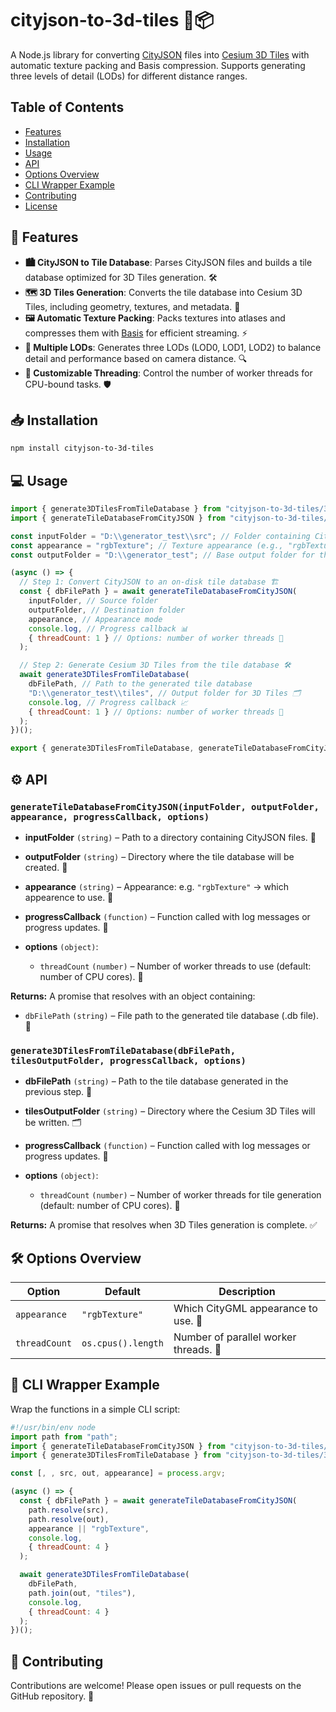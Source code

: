 # cityjson-to-3d-tiles 🚀📦

A Node.js library for converting [CityJSON](https://www.cityjson.org/) files into [Cesium 3D Tiles](https://cesium.com/3d-tiles/) with automatic texture packing and Basis compression. Supports generating three levels of detail (LODs) for different distance ranges.

## Table of Contents

- [Features](#features)
- [Installation](#installation)
- [Usage](#usage)
- [API](#api)
- [Options Overview](#options-overview)
- [CLI Wrapper Example](#cli-wrapper-example)
- [Contributing](#contributing)
- [License](#license)

## 🎉 Features

- **🏙️ CityJSON to Tile Database**: Parses CityJSON files and builds a tile database optimized for 3D Tiles generation. 🛠️
- **🗺️ 3D Tiles Generation**: Converts the tile database into Cesium 3D Tiles, including geometry, textures, and metadata. 🎨
- **🖼️ Automatic Texture Packing**: Packs textures into atlases and compresses them with [Basis](https://github.com/BinomialLLC/basis_universal) for efficient streaming. ⚡
- **📏 Multiple LODs**: Generates three LODs (LOD0, LOD1, LOD2) to balance detail and performance based on camera distance. 🔍
- **🧵 Customizable Threading**: Control the number of worker threads for CPU-bound tasks. 🛡️

## 📥 Installation

```bash
npm install cityjson-to-3d-tiles
```

## 💻 Usage

```js
import { generate3DTilesFromTileDatabase } from "cityjson-to-3d-tiles/3dtiles/index.js";
import { generateTileDatabaseFromCityJSON } from "cityjson-to-3d-tiles/cityjson/index.js";

const inputFolder = "D:\\generator_test\\src"; // Folder containing CityJSON files 📂
const appearance = "rgbTexture"; // Texture appearance (e.g., "rgbTexture", "vertexColor") 🎨
const outputFolder = "D:\\generator_test"; // Base output folder for the tile database and tiles 📁

(async () => {
  // Step 1: Convert CityJSON to an on-disk tile database 🏗️
  const { dbFilePath } = await generateTileDatabaseFromCityJSON(
    inputFolder, // Source folder
    outputFolder, // Destination folder
    appearance, // Appearance mode
    console.log, // Progress callback 📊
    { threadCount: 1 } // Options: number of worker threads 🧵
  );

  // Step 2: Generate Cesium 3D Tiles from the tile database 🛠️
  await generate3DTilesFromTileDatabase(
    dbFilePath, // Path to the generated tile database
    "D:\\generator_test\\tiles", // Output folder for 3D Tiles 🗂️
    console.log, // Progress callback 📈
    { threadCount: 1 } // Options: number of worker threads 🔧
  );
})();

export { generate3DTilesFromTileDatabase, generateTileDatabaseFromCityJSON };
```

## ⚙️ API

### `generateTileDatabaseFromCityJSON(inputFolder, outputFolder, appearance, progressCallback, options)`

- **inputFolder** `(string)` – Path to a directory containing CityJSON files. 📂
- **outputFolder** `(string)` – Directory where the tile database will be created. 📁
- **appearance** `(string)` – Appearance: e.g. `"rgbTexture"` -> which appearence to use. 🌈
- **progressCallback** `(function)` – Function called with log messages or progress updates. 📢
- **options** `(object)`:

  - `threadCount` `(number)` – Number of worker threads to use (default: number of CPU cores). 🧵

**Returns:** A promise that resolves with an object containing:

- `dbFilePath` `(string)` – File path to the generated tile database (.db file). 📜

### `generate3DTilesFromTileDatabase(dbFilePath, tilesOutputFolder, progressCallback, options)`

- **dbFilePath** `(string)` – Path to the tile database generated in the previous step. 📂
- **tilesOutputFolder** `(string)` – Directory where the Cesium 3D Tiles will be written. 🗂️
- **progressCallback** `(function)` – Function called with log messages or progress updates. 🔔
- **options** `(object)`:

  - `threadCount` `(number)` – Number of worker threads for tile generation (default: number of CPU cores). 🧵

**Returns:** A promise that resolves when 3D Tiles generation is complete. ✅

## 🛠️ Options Overview

| Option        | Default            | Description                                          |
| ------------- | ------------------ | ---------------------------------------------------- |
| `appearance`  | `"rgbTexture"`     | Which CityGML appearance to use. 🎨                  |
| `threadCount` | `os.cpus().length` | Number of parallel worker threads. 🧵                |

## 📜 CLI Wrapper Example

Wrap the functions in a simple CLI script:

```js
#!/usr/bin/env node
import path from "path";
import { generateTileDatabaseFromCityJSON } from "cityjson-to-3d-tiles/cityjson/index.js";
import { generate3DTilesFromTileDatabase } from "cityjson-to-3d-tiles/3dtiles/index.js";

const [, , src, out, appearance] = process.argv;

(async () => {
  const { dbFilePath } = await generateTileDatabaseFromCityJSON(
    path.resolve(src),
    path.resolve(out),
    appearance || "rgbTexture",
    console.log,
    { threadCount: 4 }
  );

  await generate3DTilesFromTileDatabase(
    dbFilePath,
    path.join(out, "tiles"),
    console.log,
    { threadCount: 4 }
  );
})();
```

## 🤝 Contributing

Contributions are welcome! Please open issues or pull requests on the GitHub repository. 🙌
